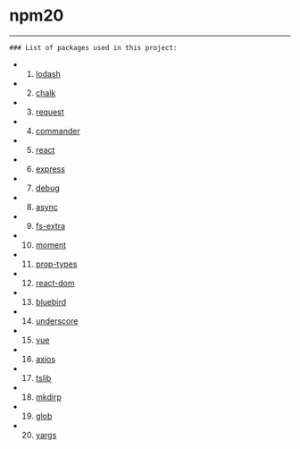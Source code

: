 # npm20
-----------------------------------------------------------
	### List of packages used in this project:

- 1. [lodash](https://www.npmjs.org/package/lodash)
- 2. [chalk](https://www.npmjs.org/package/chalk)
- 3. [request](https://www.npmjs.org/package/request)
- 4. [commander](https://www.npmjs.org/package/commander)
- 5. [react](https://www.npmjs.org/package/react)
- 6. [express](https://www.npmjs.org/package/express)
- 7. [debug](https://www.npmjs.org/package/debug)
- 8. [async](https://www.npmjs.org/package/async)
- 9. [fs-extra](https://www.npmjs.org/package/fs-extra)
- 10. [moment](https://www.npmjs.org/package/moment)
- 11. [prop-types](https://www.npmjs.org/package/prop-types)
- 12. [react-dom](https://www.npmjs.org/package/react-dom)
- 13. [bluebird](https://www.npmjs.org/package/bluebird)
- 14. [underscore](https://www.npmjs.org/package/underscore)
- 15. [vue](https://www.npmjs.org/package/vue)
- 16. [axios](https://www.npmjs.org/package/axios)
- 17. [tslib](https://www.npmjs.org/package/tslib)
- 18. [mkdirp](https://www.npmjs.org/package/mkdirp)
- 19. [glob](https://www.npmjs.org/package/glob)
- 20. [yargs](https://www.npmjs.org/package/yargs)